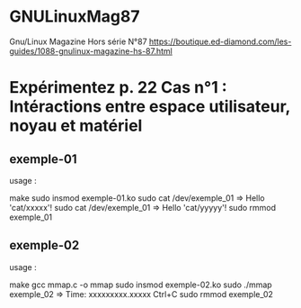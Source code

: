 # GNULinuxMag87

Gnu/Linux Magazine Hors série N°87
https://boutique.ed-diamond.com/les-guides/1088-gnulinux-magazine-hs-87.html

Expérimentez
p. 22 Cas n°1 : Intéractions entre espace utilisateur, noyau et matériel 
============================================================================

exemple-01
----------
 usage :

 make
 sudo insmod exemple-01.ko
 sudo cat /dev/exemple_01
  => Hello 'cat/xxxxx'!
 sudo cat /dev/exemple_01
  => Hello 'cat/yyyyy'!
 sudo rmmod exemple_01


exemple-02
----------
 usage :

 make
 gcc mmap.c -o mmap
 sudo insmod exemple-02.ko
 sudo ./mmap exemple_02
  => Time: xxxxxxxxx.xxxxx
 Ctrl+C
 sudo rmmod exemple_02



